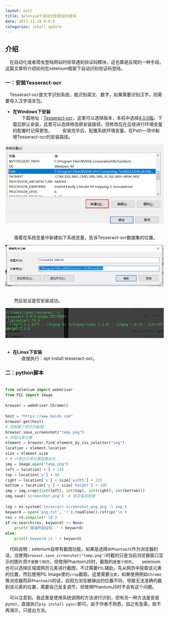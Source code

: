 ```yaml
---
layout: post
title: Selenium下自动识别验证码登陆
date: 2017-11-29 0:0:0
categories: jekyll update
---
```


## 介绍
&emsp;在自动化或者爬虫登陆网站时经常遇到验证码模块，这也算是反爬的一种手段。这篇文章将介绍如何在selenium框架下自动识别验证码登陆。

### 一：安装Tesseract-ocr
&emsp;Tesseract-ocr是文字识别系统，能识别英文、数字，如果需要识别汉字，则需要导入汉字语言包。<br>
* **在Windows下安装**<br>
&emsp;&emsp;下载地址：<a href="https://digi.bib.uni-mannheim.de/tesseract/">Tesseract-ocr</a>，这里可以选择版本，本机中选择<a href="https://digi.bib.uni-mannheim.de/tesseract/tesseract-ocr-setup-4.0.0-alpha.20170804.exe">4.0.0版</a>。下载后默认安装，这里可以选择修改原安装路径，但修改后在后续进行环境变量的配置时记得更改。
&emsp;&emsp;安装完毕后，配置系统环境变量。在Path一项中新增Tesseract-ocr的安装路径。
<div align="center">
    <img src="/images/posts/other/9.png" >  
</div>

&emsp;&emsp;接着在系统变量中新建如下系统变量，告诉Tesseract-ocr数据集的位置。
<div align="center">
    <img src="/images/posts/other/10.png" >  
</div>

&emsp;&emsp;然后验证是否安装成功。
<div align="center">
    <img src="/images/posts/other/11.png" >  
</div>

* **在Linux下安装**<br>
&emsp;&emsp;直接执行：apt install tesseract-ocr。

### 二：python脚本

```python

from selenium import webdriver
from PIL import Image

browser = webdriver.Chrome()

host = "https://www.baidu.com"
browser.get(host)
# 获取整个网页的截图
browser.save_screenshot("temp.png")
# 获取元素位置
element = browser.find_element_by_css_selector("img")
location = element.location
size = element.size
# # 计算出元素位置图像坐标
img = Image.open("temp.png")
left = location['x'] + 145
top = location['y'] + 90
right = location['x'] + size['width'] + 155
bottom = location['y'] + size['height'] + 100
img = img.crop((int(left), int(top), int(right), int(bottom)))
img.save('screenshot.png')  # 是否保存图像

log = os.system('tesseract screenshot.png png -l eng')
keyword = open('png.txt', 'r').readline().rstrip('\n')
rex = re.compile(r'\D')
if re.search(rex, keyword) != None:
    print('错误的验证码：' + keyword)
else:
    print('keyword is ' + keyword)
```

&emsp;代码说明：selenium自带有截图功能，如果是选择`非PhantomJS`作为浏览器的话，当使用`browser.save_screenshot("temp.png")`时截的只是当前浏览器窗口显示的图片而`不是整个网页`，但使用PhantomJS时，截取的`是整个网页`。
&emsp;selenium也可以选择区域或网页元素进行截图，不过需要`PIL`辅助，先从网页中获取该元素的位置，然后使用PIL Image里的`crop`截取。这里需要`注意`，如果使用例如`Chrome`等浏览器而非`PhantomJS`的话，会因为浏览器弹出的位置不同，导致无法准确的截到该元素的位置，需要自己反复调节，但使用PhantomJS时不会有这个问题。

&emsp;可以注意到，我这里是使用系统调用的方法进行识别，但有另一种方法是安装pyocr。直接执行`pip install pyocr`即可。由于作者不熟悉，加之有急需，故不再演示，只提出方法。

